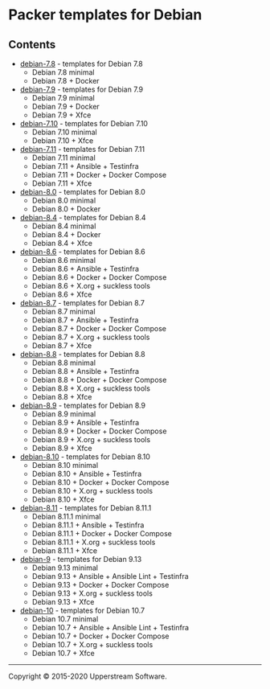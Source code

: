 # Packer templates for Debian

## Contents

* [debian-7.8](debian-7.8/README.mdown) - templates for Debian 7.8
    * Debian 7.8 minimal
    * Debian 7.8 + Docker
* [debian-7.9](debian-7.9/README.mdown) - templates for Debian 7.9
    * Debian 7.9 minimal
    * Debian 7.9 + Docker
    * Debian 7.9 + Xfce
* [debian-7.10](debian-7.10/README.mdown) - templates for Debian 7.10
    * Debian 7.10 minimal
    * Debian 7.10 + Xfce
* [debian-7.11](debian-7.11/README.mdown) - templates for Debian 7.11
    * Debian 7.11 minimal
    * Debian 7.11 + Ansible + Testinfra
    * Debian 7.11 + Docker + Docker Compose
    * Debian 7.11 + Xfce
* [debian-8.0](debian-8.0/README.mdown) - templates for Debian 8.0
    * Debian 8.0 minimal
    * Debian 8.0 + Docker
* [debian-8.4](debian-8.4/README.mdown) - templates for Debian 8.4
    * Debian 8.4 minimal
    * Debian 8.4 + Docker
    * Debian 8.4 + Xfce
* [debian-8.6](debian-8.6/README.mdown) - templates for Debian 8.6
    * Debian 8.6 minimal
    * Debian 8.6 + Ansible + Testinfra
    * Debian 8.6 + Docker + Docker Compose
    * Debian 8.6 + X.org + suckless tools
    * Debian 8.6 + Xfce
* [debian-8.7](debian-8.7/README.mdown) - templates for Debian 8.7
    * Debian 8.7 minimal
    * Debian 8.7 + Ansible + Testinfra
    * Debian 8.7 + Docker + Docker Compose
    * Debian 8.7 + X.org + suckless tools
    * Debian 8.7 + Xfce
* [debian-8.8](debian-8.8/README.mdown) - templates for Debian 8.8
    * Debian 8.8 minimal
    * Debian 8.8 + Ansible + Testinfra
    * Debian 8.8 + Docker + Docker Compose
    * Debian 8.8 + X.org + suckless tools
    * Debian 8.8 + Xfce
* [debian-8.9](debian-8.9/README.mdown) - templates for Debian 8.9
    * Debian 8.9 minimal
    * Debian 8.9 + Ansible + Testinfra
    * Debian 8.9 + Docker + Docker Compose
    * Debian 8.9 + X.org + suckless tools
    * Debian 8.9 + Xfce
* [debian-8.10](debian-8.10/README.mdown) - templates for Debian 8.10
    * Debian 8.10 minimal
    * Debian 8.10 + Ansible + Testinfra
    * Debian 8.10 + Docker + Docker Compose
    * Debian 8.10 + X.org + suckless tools
    * Debian 8.10 + Xfce
* [debian-8.11](debian-8.11/README.mdown) - templates for Debian 8.11.1
    * Debian 8.11.1 minimal
    * Debian 8.11.1 + Ansible + Testinfra
    * Debian 8.11.1 + Docker + Docker Compose
    * Debian 8.11.1 + X.org + suckless tools
    * Debian 8.11.1 + Xfce
* [debian-9](debian-9/README.mdown) - templates for Debian 9.13
    * Debian 9.13 minimal
    * Debian 9.13 + Ansible + Ansible Lint + Testinfra
    * Debian 9.13 + Docker + Docker Compose
    * Debian 9.13 + X.org + suckless tools
    * Debian 9.13 + Xfce
* [debian-10](debian-10/README.mdown) - templates for Debian 10.7
    * Debian 10.7 minimal
    * Debian 10.7 + Ansible + Ansible Lint + Testinfra
    * Debian 10.7 + Docker + Docker Compose
    * Debian 10.7 + X.org + suckless tools
    * Debian 10.7 + Xfce

- - -

Copyright &copy; 2015-2020 Upperstream Software.
